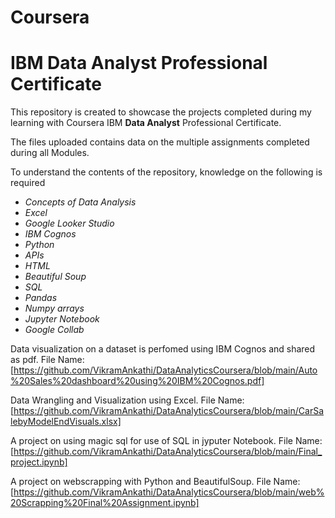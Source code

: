 # Coursera
# IBM Data Analyst Professional Certificate


This repository is created to showcase the projects completed during my learning with Coursera IBM **Data Analyst** Professional Certificate.

The files uploaded contains data on the multiple assignments completed during all Modules.

To understand the contents of the repository, knowledge on the following is required
*  _Concepts of Data Analysis_
*  _Excel_
*  _Google Looker Studio_
*  _IBM Cognos_
*  _Python_
*  _APIs_
*  _HTML_
*  _Beautiful Soup_
*  _SQL_
*  _Pandas_
*  _Numpy arrays_
*  _Jupyter Notebook_
*  _Google Collab_

Data visualization on a dataset is perfomed using IBM Cognos and shared as pdf.
File Name: [https://github.com/VikramAnkathi/DataAnalyticsCoursera/blob/main/Auto%20Sales%20dashboard%20using%20IBM%20Cognos.pdf]

Data Wrangling and Visualization using Excel.
File Name: [https://github.com/VikramAnkathi/DataAnalyticsCoursera/blob/main/CarSalebyModelEndVisuals.xlsx]

A project on using magic sql for use of SQL in jyputer Notebook.
File Name: [https://github.com/VikramAnkathi/DataAnalyticsCoursera/blob/main/Final_project.ipynb]

A project on webscrapping with Python and BeautifulSoup.
File Name: [https://github.com/VikramAnkathi/DataAnalyticsCoursera/blob/main/web%20Scrapping%20Final%20Assignment.ipynb]
